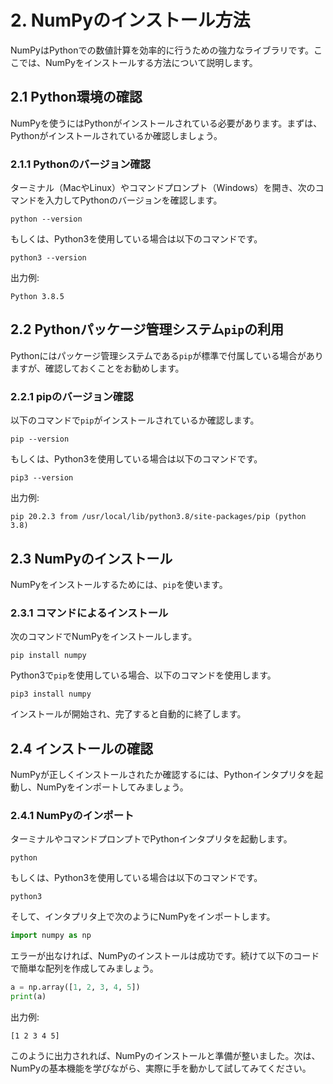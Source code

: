 # 2. NumPyのインストール方法

NumPyはPythonでの数値計算を効率的に行うための強力なライブラリです。ここでは、NumPyをインストールする方法について説明します。

## 2.1 Python環境の確認

NumPyを使うにはPythonがインストールされている必要があります。まずは、Pythonがインストールされているか確認しましょう。

### 2.1.1 Pythonのバージョン確認

ターミナル（MacやLinux）やコマンドプロンプト（Windows）を開き、次のコマンドを入力してPythonのバージョンを確認します。

```
python --version
```

もしくは、Python3を使用している場合は以下のコマンドです。

```
python3 --version
```

出力例:
```
Python 3.8.5
```

## 2.2 Pythonパッケージ管理システム`pip`の利用

Pythonにはパッケージ管理システムである`pip`が標準で付属している場合がありますが、確認しておくことをお勧めします。

### 2.2.1 pipのバージョン確認

以下のコマンドで`pip`がインストールされているか確認します。

```
pip --version
```

もしくは、Python3を使用している場合は以下のコマンドです。

```
pip3 --version
```

出力例:
```
pip 20.2.3 from /usr/local/lib/python3.8/site-packages/pip (python 3.8)
```

## 2.3 NumPyのインストール

NumPyをインストールするためには、`pip`を使います。

### 2.3.1 コマンドによるインストール

次のコマンドでNumPyをインストールします。

```
pip install numpy
```

Python3で`pip`を使用している場合、以下のコマンドを使用します。

```
pip3 install numpy
```

インストールが開始され、完了すると自動的に終了します。

## 2.4 インストールの確認

NumPyが正しくインストールされたか確認するには、Pythonインタプリタを起動し、NumPyをインポートしてみましょう。

### 2.4.1 NumPyのインポート

ターミナルやコマンドプロンプトでPythonインタプリタを起動します。

```
python
```

もしくは、Python3を使用している場合は以下のコマンドです。

```
python3
```

そして、インタプリタ上で次のようにNumPyをインポートします。

```python
import numpy as np
```

エラーが出なければ、NumPyのインストールは成功です。続けて以下のコードで簡単な配列を作成してみましょう。

```python
a = np.array([1, 2, 3, 4, 5])
print(a)
```

出力例:
```
[1 2 3 4 5]
```

このように出力されれば、NumPyのインストールと準備が整いました。次は、NumPyの基本機能を学びながら、実際に手を動かして試してみてください。